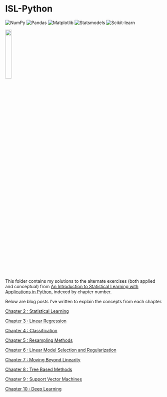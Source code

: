 # ISL-Python
![NumPy](https://img.shields.io/badge/NumPy-013243?style=for-the-badge&logo=numpy&logoColor=white)
![Pandas](https://img.shields.io/badge/Pandas-150458?style=for-the-badge&logo=pandas&logoColor=white)
![Matplotlib](https://img.shields.io/badge/Matplotlib-3776AB?style=for-the-badge&logo=matplotlib&logoColor=white)
![Statsmodels](https://img.shields.io/badge/Statsmodels-3D9970?style=for-the-badge&logo=python&logoColor=white)
![Scikit-learn](https://img.shields.io/badge/Scikit--learn-F7931E?style=for-the-badge&logo=scikit-learn&logoColor=white)


<p><img src="https://m.media-amazon.com/images/I/61PzzBEMelL._SL1175_.jpg" height=20% width=20%></p>

This folder contains my solutions to the alternate exercises (both applied and conceptual) from [An Introduction to Statistical Learning with Applications in Python](https://www.statlearning.com/), indexed by chapter number. 

Below are blog posts I've written to explain the concepts from each chapter.  

[Chapter 2 : Statistical Learning](https://sriramswaminathan.com/technical/ch2/)

[Chapter 3 : Linear Regression](https://sriramswaminathan.com/technical/ch3/)

[Chapter 4 : Classification](https://sriramswaminathan.com/technical/ch4/)

[Chapter 5 : Resampling Methods](https://sriramswaminathan.com/technical/ch5/)

[Chapter 6 : Linear Model Selection and Regularization](https://sriramswaminathan.com/technical/ch6/)

[Chapter 7 : Moving Beyond Linearity](https://sriramswaminathan.com/technical/ch7/)

[Chapter 8 : Tree Based Methods](https://sriramswaminathan.com/technical/ch8/)

[Chapter 9 : Support Vector Machines](https://sriramswaminathan.com/technical/ch9/)

[Chapter 10 : Deep Learning](https://sriramswaminathan.com/technical/ch10/)
